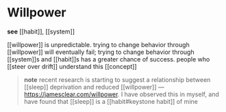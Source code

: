 # Willpower

**see** [[habit]], [[system]]

[[willpower]] is unpredictable. trying to change behavior through [[willpower]] will eventually fail; trying to change behavior through [[system]]s and [[habit]]s has a greater chance of success. people who [[steer over drift]] understand this [[concept]]

> **note** recent research is starting to suggest a relationship between [[sleep]] deprivation and reduced [[willpower]] &mdash; <https://jamesclear.com/willpower>. I have observed this in myself, and have found that [[sleep]] is a [[habit#keystone habit]] of mine
